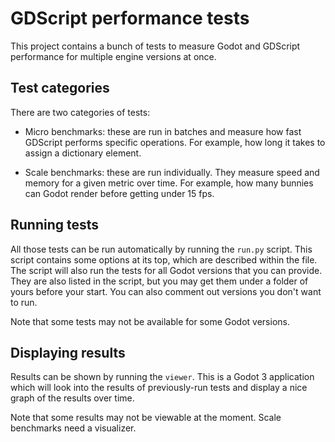 GDScript performance tests
=============================

This project contains a bunch of tests to measure Godot and GDScript performance for multiple engine versions at once.

Test categories
------------------

There are two categories of tests:

- Micro benchmarks: these are run in batches and measure how fast GDScript performs specific operations. For example, how long it takes to assign a dictionary element.

- Scale benchmarks: these are run individually. They measure speed and memory for a given metric over time. For example, how many bunnies can Godot render before getting under 15 fps.


Running tests
---------------

All those tests can be run automatically by running the `run.py` script. This script contains some options at its top, which are described within the file.
The script will also run the tests for all Godot versions that you can provide. They are also listed in the script, but you may get them under a folder of yours before your start. You can also comment out versions you don't want to run.

Note that some tests may not be available for some Godot versions.


Displaying results
----------------------

Results can be shown by running the `viewer`. This is a Godot 3 application which will look into the results of previously-run tests and display a nice graph of the results over time.

Note that some results may not be viewable at the moment. Scale benchmarks need a visualizer.